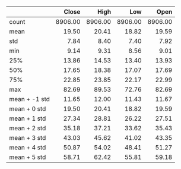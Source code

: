 |               |   Close |    High |     Low |    Open |
|:--------------|--------:|--------:|--------:|--------:|
| count         | 8906.00 | 8906.00 | 8906.00 | 8906.00 |
| mean          |   19.50 |   20.41 |   18.82 |   19.59 |
| std           |    7.84 |    8.40 |    7.40 |    7.92 |
| min           |    9.14 |    9.31 |    8.56 |    9.01 |
| 25%           |   13.86 |   14.53 |   13.40 |   13.93 |
| 50%           |   17.65 |   18.38 |   17.07 |   17.69 |
| 75%           |   22.85 |   23.85 |   22.17 |   22.99 |
| max           |   82.69 |   89.53 |   72.76 |   82.69 |
| mean + -1 std |   11.65 |   12.00 |   11.43 |   11.67 |
| mean + 0 std  |   19.50 |   20.41 |   18.82 |   19.59 |
| mean + 1 std  |   27.34 |   28.81 |   26.22 |   27.51 |
| mean + 2 std  |   35.18 |   37.21 |   33.62 |   35.43 |
| mean + 3 std  |   43.03 |   45.62 |   41.02 |   43.35 |
| mean + 4 std  |   50.87 |   54.02 |   48.41 |   51.27 |
| mean + 5 std  |   58.71 |   62.42 |   55.81 |   59.18 |